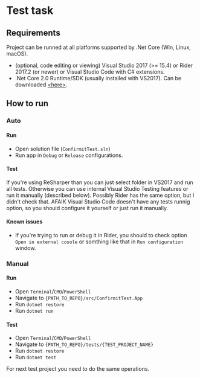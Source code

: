 # Test task

## Requirements

Project can be runned at all platforms supported by .Net Core (Win, Linux, macOS).

 - (optional, code editing or viewing) Visual Studio 2017 (>= 15.4) or Rider 2017.2 (or newer) or Visual Studio Code with C# extensions.
 - .Net Core 2.0 Runtime/SDK (usually installed with VS2017). Can be downloaded [\<here\>](https://www.microsoft.com/net/download/windows).

## How to run

### Auto
#### Run
- Open solution file (`ConfirmitTest.sln`)
- Run app in `Debug` or `Release` configurations.

#### Test
If you're using ReSharper than you can just select folder in VS2017 and run all tests. 
Otherwise you can use internal Visual Studio Testing features or run it manually (described below).
Possibly Rider has the same option, but I didn't check that.
AFAIK Visual Studio Code doesn't have any tests runnig option, so you should configure it yourself or just run it manually.

#### Known issues
 - If you're trying to run or debug it in Rider, you should to check option `Open in external cosole` or somthing like that in `Run configuration` window.

### Manual
#### Run
 - Open `Terminal`/`CMD`/`PowerShell`
 - Navigate to `{PATH_TO_REPO}/src/ConfirmitTest.App`
 - Run `dotnet restore`
 - Run `dotnet run`

#### Test
 - Open `Terminal`/`CMD`/`PowerShell`
 - Navigate to `{PATH_TO_REPO}/tests/{TEST_PROJECT_NAME}`
 - Run `dotnet restore`
 - Run `dotnet test`

For next test project you need to do the same operations.
